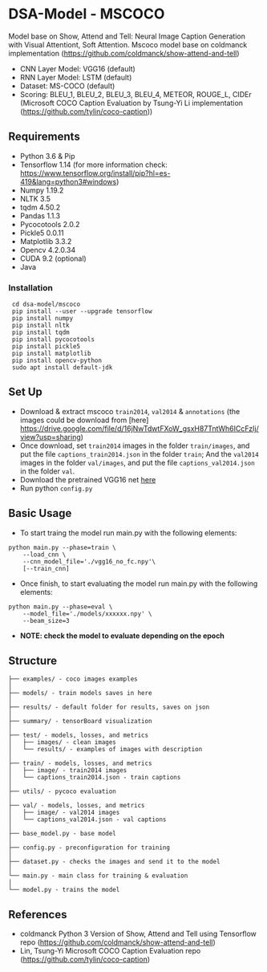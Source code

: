 # DSA-Model - MSCOCO

Model base on Show, Attend and Tell: Neural Image Caption Generation with Visual Attentiont, Soft Attention.
Mscoco model base on coldmanck implementation (https://github.com/coldmanck/show-attend-and-tell)
- CNN Layer Model: VGG16 (default)
- RNN Layer Model: LSTM (default)
- Dataset: MS-COCO (default)
- Scoring: BLEU_1, BLEU_2, BLEU_3, BLEU_4, METEOR, ROUGE_L, CIDEr (Microsoft COCO Caption Evaluation by Tsung-Yi Li implementation (https://github.com/tylin/coco-caption))

## Requirements
- Python 3.6 & Pip
- Tensorflow 1.14 (for more information check: https://www.tensorflow.org/install/pip?hl=es-419&lang=python3#windows)
- Numpy 1.19.2
- NLTK 3.5
- tqdm 4.50.2
- Pandas 1.1.3
- Pycocotools 2.0.2
- Pickle5 0.0.11
- Matplotlib 3.3.2
- Opencv 4.2.0.34
- CUDA 9.2 (optional)
- Java

### Installation 
```
 cd dsa-model/mscoco
 pip install --user --upgrade tensorflow  
 pip install numpy
 pip install nltk
 pip install tqdm
 pip install pycocotools
 pip install pickle5
 pip install matplotlib
 pip install opencv-python
 sudo apt install default-jdk
```

## Set Up
- Download & extract mscoco `train2014`, `val2014` & `annotations` (the images could be download from [here] https://drive.google.com/file/d/16jNwTdwtFXoW_gsxH87TntWh6ICcFzIj/view?usp=sharing)
- Once download, set `train2014` images in the folder `train/images`, and put the file `captions_train2014.json` in the folder `train`; And the `val2014` images in the folder `val/images`, and put the file `captions_val2014.json` in the folder `val`.
- Download the pretrained VGG16 net [here](https://app.box.com/s/idt5khauxsamcg3y69jz13w6sc6122ph)
- Run python `config.py`

## Basic Usage
- To start traing the model run main.py with the following elements:
```
python main.py --phase=train \
    --load_cnn \
    --cnn_model_file='./vgg16_no_fc.npy'\
    [--train_cnn]  
 ```
 -  Once finish, to start evaluating the model run main.py with the following elements:
```
python main.py --phase=eval \
    --model_file='./models/xxxxxx.npy' \
    --beam_size=3
```
- **NOTE: check the model to evaluate depending on the epoch**

## Structure
```
├── examples/ - coco images examples
│
├── models/ - train models saves in here
│
├── results/ - default folder for results, saves on json
│
├── summary/ - tensorBoard visualization
│
├── test/ - models, losses, and metrics
│   ├── images/ - clean images 
│   └── results/ - examples of images with description
│
├── train/ - models, losses, and metrics
│   ├── image/ - train2014 images
│   └── captions_train2014.json - train captions
│
├── utils/ - pycoco evaluation
│   
├── val/ - models, losses, and metrics
│   ├── image/ - val2014 images
│   └── captions_val2014.json - val captions
│
├── base_model.py - base model
│
├── config.py - preconfiguration for training
│
├── dataset.py - checks the images and send it to the model
│
└── main.py - main class for training & evaluation
│
└── model.py - trains the model

```

## References

* coldmanck Python 3 Version of Show, Attend and Tell using Tensorflow repo (https://github.com/coldmanck/show-attend-and-tell)
* Lin, Tsung-Yi Microsoft COCO Caption Evaluation repo (https://github.com/tylin/coco-caption)
